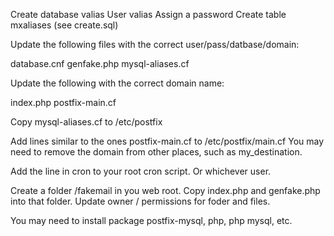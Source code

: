 Create database valias
User valias
Assign a password
Create table mxaliases (see create.sql)

Update the following files with the correct user/pass/datbase/domain:

database.cnf
genfake.php
mysql-aliases.cf

Update the following with the correct domain name:

index.php
postfix-main.cf

Copy mysql-aliases.cf to /etc/postfix

Add lines similar to the ones postfix-main.cf to /etc/postfix/main.cf
You may need to remove the domain from other places, such as my_destination.

Add the line in cron to your root cron script. Or whichever user.

Create a folder /fakemail in you web root. Copy index.php and genfake.php into that folder.
Update owner / permissions for foder and files.

You may need to install package postfix-mysql, php, php mysql, etc.
